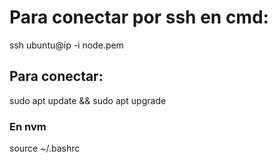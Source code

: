 # Para conectar por ssh en cmd:
ssh ubuntu@ip -i node.pem

## Para conectar:
sudo apt update && sudo apt upgrade

### En nvm
source ~/.bashrc

